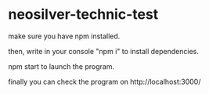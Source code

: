 # neosilver-technic-test

make sure you have npm installed.

then, write in your console "npm i" to install dependencies.

npm start to launch the program.

finally you can check the program on http://localhost:3000/
